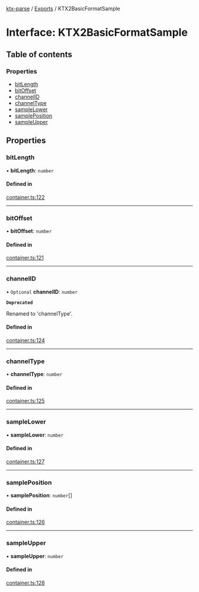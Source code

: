 [ktx-parse](../README.md) / [Exports](../modules.md) / KTX2BasicFormatSample

# Interface: KTX2BasicFormatSample

## Table of contents

### Properties

- [bitLength](KTX2BasicFormatSample.md#bitlength)
- [bitOffset](KTX2BasicFormatSample.md#bitoffset)
- [channelID](KTX2BasicFormatSample.md#channelid)
- [channelType](KTX2BasicFormatSample.md#channeltype)
- [sampleLower](KTX2BasicFormatSample.md#samplelower)
- [samplePosition](KTX2BasicFormatSample.md#sampleposition)
- [sampleUpper](KTX2BasicFormatSample.md#sampleupper)

## Properties

### bitLength

• **bitLength**: `number`

#### Defined in

[container.ts:122](https://github.com/donmccurdy/KTX-Parse/blob/82a0dea/src/container.ts#L122)

___

### bitOffset

• **bitOffset**: `number`

#### Defined in

[container.ts:121](https://github.com/donmccurdy/KTX-Parse/blob/82a0dea/src/container.ts#L121)

___

### channelID

• `Optional` **channelID**: `number`

**`Deprecated`**

Renamed to 'channelType'.

#### Defined in

[container.ts:124](https://github.com/donmccurdy/KTX-Parse/blob/82a0dea/src/container.ts#L124)

___

### channelType

• **channelType**: `number`

#### Defined in

[container.ts:125](https://github.com/donmccurdy/KTX-Parse/blob/82a0dea/src/container.ts#L125)

___

### sampleLower

• **sampleLower**: `number`

#### Defined in

[container.ts:127](https://github.com/donmccurdy/KTX-Parse/blob/82a0dea/src/container.ts#L127)

___

### samplePosition

• **samplePosition**: `number`[]

#### Defined in

[container.ts:126](https://github.com/donmccurdy/KTX-Parse/blob/82a0dea/src/container.ts#L126)

___

### sampleUpper

• **sampleUpper**: `number`

#### Defined in

[container.ts:128](https://github.com/donmccurdy/KTX-Parse/blob/82a0dea/src/container.ts#L128)
